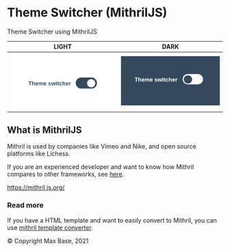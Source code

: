 # Theme Switcher (MithrilJS)

Theme Switcher using MithrilJS

| LIGHT  | DARK |
| ------------- | ------------- |
| [![Theme Switcher using MithrilJS](demo1.png)](https://basemax.github.io/ThemeSwitcherMithrilJS/) | [![Theme Switcher using MithrilJS](demo2.png)](https://basemax.github.io/ThemeSwitcherMithrilJS/)|

## What is MithrilJS

Mithril is used by companies like Vimeo and Nike, and open source platforms like Lichess.

If you are an experienced developer and want to know how Mithril compares to other frameworks, see [here](https://mithril.js.org/index.html).

https://mithril.js.org/

### Read more

If you have a HTML template and want to easily convert to Mithril, you can use [mithril template converter](https://arthurclemens.github.io/mithril-template-converter/index.html).

© Copyright Max Base, 2021
